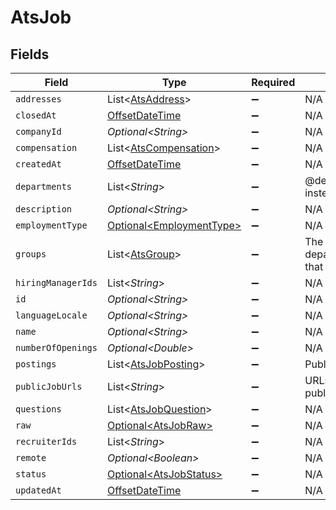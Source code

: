 # AtsJob


## Fields

| Field                                                                                     | Type                                                                                      | Required                                                                                  | Description                                                                               |
| ----------------------------------------------------------------------------------------- | ----------------------------------------------------------------------------------------- | ----------------------------------------------------------------------------------------- | ----------------------------------------------------------------------------------------- |
| `addresses`                                                                               | List\<[AtsAddress](../../models/shared/AtsAddress.md)>                                    | :heavy_minus_sign:                                                                        | N/A                                                                                       |
| `closedAt`                                                                                | [OffsetDateTime](https://docs.oracle.com/javase/8/docs/api/java/time/OffsetDateTime.html) | :heavy_minus_sign:                                                                        | N/A                                                                                       |
| `companyId`                                                                               | *Optional\<String>*                                                                       | :heavy_minus_sign:                                                                        | N/A                                                                                       |
| `compensation`                                                                            | List\<[AtsCompensation](../../models/shared/AtsCompensation.md)>                          | :heavy_minus_sign:                                                                        | N/A                                                                                       |
| `createdAt`                                                                               | [OffsetDateTime](https://docs.oracle.com/javase/8/docs/api/java/time/OffsetDateTime.html) | :heavy_minus_sign:                                                                        | N/A                                                                                       |
| `departments`                                                                             | List\<*String*>                                                                           | :heavy_minus_sign:                                                                        | @deprecated Use `groups` instead                                                          |
| `description`                                                                             | *Optional\<String>*                                                                       | :heavy_minus_sign:                                                                        | N/A                                                                                       |
| `employmentType`                                                                          | [Optional\<EmploymentType>](../../models/shared/EmploymentType.md)                        | :heavy_minus_sign:                                                                        | N/A                                                                                       |
| `groups`                                                                                  | List\<[AtsGroup](../../models/shared/AtsGroup.md)>                                        | :heavy_minus_sign:                                                                        | The departments/divisions/teams that this job belongs to                                  |
| `hiringManagerIds`                                                                        | List\<*String*>                                                                           | :heavy_minus_sign:                                                                        | N/A                                                                                       |
| `id`                                                                                      | *Optional\<String>*                                                                       | :heavy_minus_sign:                                                                        | N/A                                                                                       |
| `languageLocale`                                                                          | *Optional\<String>*                                                                       | :heavy_minus_sign:                                                                        | N/A                                                                                       |
| `name`                                                                                    | *Optional\<String>*                                                                       | :heavy_minus_sign:                                                                        | N/A                                                                                       |
| `numberOfOpenings`                                                                        | *Optional\<Double>*                                                                       | :heavy_minus_sign:                                                                        | N/A                                                                                       |
| `postings`                                                                                | List\<[AtsJobPosting](../../models/shared/AtsJobPosting.md)>                              | :heavy_minus_sign:                                                                        | Public job postings                                                                       |
| `publicJobUrls`                                                                           | List\<*String*>                                                                           | :heavy_minus_sign:                                                                        | URLs for pages containing public listings for the job                                     |
| `questions`                                                                               | List\<[AtsJobQuestion](../../models/shared/AtsJobQuestion.md)>                            | :heavy_minus_sign:                                                                        | N/A                                                                                       |
| `raw`                                                                                     | [Optional\<AtsJobRaw>](../../models/shared/AtsJobRaw.md)                                  | :heavy_minus_sign:                                                                        | N/A                                                                                       |
| `recruiterIds`                                                                            | List\<*String*>                                                                           | :heavy_minus_sign:                                                                        | N/A                                                                                       |
| `remote`                                                                                  | *Optional\<Boolean>*                                                                      | :heavy_minus_sign:                                                                        | N/A                                                                                       |
| `status`                                                                                  | [Optional\<AtsJobStatus>](../../models/shared/AtsJobStatus.md)                            | :heavy_minus_sign:                                                                        | N/A                                                                                       |
| `updatedAt`                                                                               | [OffsetDateTime](https://docs.oracle.com/javase/8/docs/api/java/time/OffsetDateTime.html) | :heavy_minus_sign:                                                                        | N/A                                                                                       |